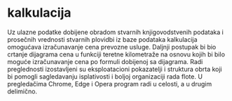 # kalkulacija
Uz  ulazne podatke  dobijene obradom  stvarnih knjigovodstvenih podataka  i prosečnih vrednosti stvarnih plovidbi iz baze podataka kalkulacija omogućava izračunavanje
cena prevozne usluge. 
Daljnji postupak bi bio crtanje dijagrama cena u funkciji teretne kilometraže na osnovu  kojih bi bilo moguće izračunavanje cena po formuli  dobijenoj sa dijagrama.
Radi preglednosti izostavljeni su eksploatacioni pokazatelji i struktura obrta koji bi pomogli sagledavanju isplativosti i boljoj organizaciji rada flote.
U pregledačima Chrome, Edge i Opera program radi u celosti, a u drugim delimično.
